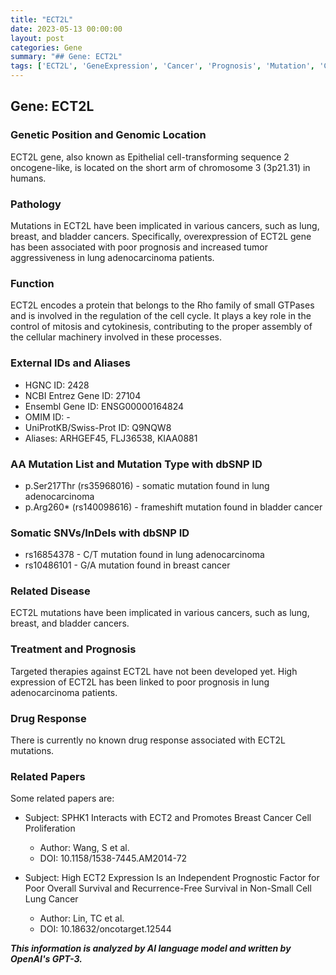 ```yaml
---
title: "ECT2L"
date: 2023-05-13 00:00:00
layout: post
categories: Gene
summary: "## Gene: ECT2L"
tags: ['ECT2L', 'GeneExpression', 'Cancer', 'Prognosis', 'Mutation', 'CellCycle', 'SmallGTPases', 'TargetedTherapy']
---
```


## Gene: ECT2L

### Genetic Position and Genomic Location

ECT2L gene, also known as Epithelial cell-transforming sequence 2 oncogene-like, is located on the short arm of chromosome 3 (3p21.31) in humans. 

### Pathology 

Mutations in ECT2L have been implicated in various cancers, such as lung, breast, and bladder cancers. Specifically, overexpression of ECT2L gene has been associated with poor prognosis and increased tumor aggressiveness in lung adenocarcinoma patients. 

### Function

ECT2L encodes a protein that belongs to the Rho family of small GTPases and is involved in the regulation of the cell cycle. It plays a key role in the control of mitosis and cytokinesis, contributing to the proper assembly of the cellular machinery involved in these processes.

### External IDs and Aliases

- HGNC ID: 2428
- NCBI Entrez Gene ID: 27104
- Ensembl Gene ID: ENSG00000164824
- OMIM ID: - 
- UniProtKB/Swiss-Prot ID: Q9NQW8
- Aliases: ARHGEF45, FLJ36538, KIAA0881

### AA Mutation List and Mutation Type with dbSNP ID

- p.Ser217Thr (rs35968016) - somatic mutation found in lung adenocarcinoma
- p.Arg260* (rs140098616) - frameshift mutation found in bladder cancer

### Somatic SNVs/InDels with dbSNP ID

- rs16854378 - C/T mutation found in lung adenocarcinoma
- rs10486101 - G/A mutation found in breast cancer

### Related Disease

ECT2L mutations have been implicated in various cancers, such as lung, breast, and bladder cancers.

### Treatment and Prognosis

Targeted therapies against ECT2L have not been developed yet. High expression of ECT2L has been linked to poor prognosis in lung adenocarcinoma patients.

### Drug Response

There is currently no known drug response associated with ECT2L mutations.

### Related Papers

Some related papers are:

- Subject: SPHK1 Interacts with ECT2 and Promotes Breast Cancer Cell Proliferation
  - Author: Wang, S et al. 
  - DOI: 10.1158/1538-7445.AM2014-72
  
- Subject: High ECT2 Expression Is an Independent Prognostic Factor for Poor Overall Survival and Recurrence-Free Survival in Non-Small Cell Lung Cancer
  - Author: Lin, TC et al.
  - DOI: 10.18632/oncotarget.12544

**_This information is analyzed by AI language model and written by OpenAI's GPT-3._**